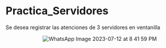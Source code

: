 # Practica_Servidores
Se desea registrar las atenciones de 3 servidores en ventanilla
<p align="center">
  <img src="https://github.com/Miguelin04/Practica_Servidores/assets/118997463/e9ff4935-1af5-4cd1-b9be-65815b6d3619" alt="WhatsApp Image 2023-07-12 at 8 41 59 PM">
</p>
